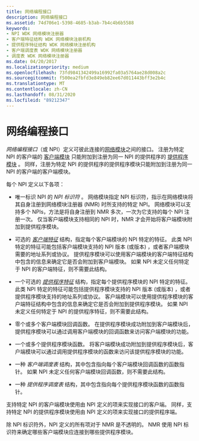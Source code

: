 ```yaml
---
title: 网络编程接口
description: 网络编程接口
ms.assetid: 74d706e1-5398-4685-b3ab-7b4c4b6b5588
keywords:
- NPI WDK 网络模块注册器
- 客户端特征结构 WDK 网络模块注册机构
- 提供程序特征结构 WDK 网络模块注册机构
- 客户端调度表 WDK 网络模块注册器
- 调度表 WDK 网络模块注册器
ms.date: 04/20/2017
ms.localizationpriority: medium
ms.openlocfilehash: 73fd9841342499a16992fa03a5764ae28d008a2c
ms.sourcegitcommit: f500ea2fbfd3e849eb82ee67d011443bff3e2b4c
ms.translationtype: MT
ms.contentlocale: zh-CN
ms.lasthandoff: 08/31/2020
ms.locfileid: "89212347"
---
```

# <a name="network-programming-interface"></a>网络编程接口


*网络编程接口*（或 NPI）定义可彼此连接的[网络模块](network-module.md)之间的接口。 注册为特定 NPI 的客户端的 [客户端模块](client-module.md) 只能附加到注册为同一 NPI 的提供程序的 [提供程序模块](provider-module.md) 。 同样，注册为特定 NPI 的提供程序的提供程序模块只能附加到注册为同一 NPI 的客户端的客户端模块。

每个 NPI 定义以下各项：

-   唯一标识 NPI 的 *NPI 标识符* 。 网络模块指定 NPI 标识符，指示在网络模块将其自身注册到网络模块注册器 (NMR) 时所支持的特定 NPI。 网络模块可以支持多个 NPIs，方法是将自身注册到 NMR 多次，一次为它支持的每个 NPI 注册一次。 仅当客户端模块支持相同的 NPI 时，NMR 才会开始将客户端模块附加到提供程序模块。

-   可选的 [*客户端特征*](/windows-hardware/drivers/ddi/netioddk/ns-netioddk-_npi_client_characteristics) 结构，指定每个客户端模块的 NPI 特定的特征。 此类 NPI 特定的特征可能包括客户端模块支持的 NPI 版本 (或版本) ，或者客户端模块需要的地址系列或协议。 提供程序模块可以使用客户端模块的客户端特征结构中包含的信息来确定它是否会附加到客户端模块。 如果 NPI 未定义任何特定于 NPI 的客户端特征，则不需要此结构。

-   一个可选的 [*提供程序特征*](/windows-hardware/drivers/ddi/netioddk/ns-netioddk-_npi_provider_characteristics) 结构，指定每个提供程序模块的 NPI 特定的特征。 此类 NPI 特定的特征可能包括提供程序模块支持的 NPI 版本 (或版本) ，或者提供程序模块支持的地址系列或协议。 客户端模块可以使用提供程序模块的客户端特征结构中包含的信息来确定它是否会附加到提供程序模块。 如果 NPI 未定义任何特定于 NPI 的提供程序特征，则不需要此结构。

-   零个或多个客户端模块回调函数。 在提供程序模块成功附加到客户端模块后，提供程序模块可以通过调用客户端模块的回调函数来访问客户端模块的功能。

-   一个或多个提供程序模块函数。 将客户端模块成功附加到提供程序模块后，客户端模块可以通过调用提供程序模块的函数来访问该提供程序模块的功能。

-   一种 *客户端调度表* 结构，其中包含指向每个客户端模块回调函数的函数指针。 如果 NPI 未定义任何客户端模块回调函数，则不需要此结构。

-   一种 *提供程序调度表* 结构，其中包含指向每个提供程序模块函数的函数指针。

支持特定 NPI 的客户端模块使用由 NPI 定义的项来实现接口的客户端。 同样，支持特定 NPI 的提供程序模块使用由 NPI 定义的项来实现接口的提供程序端。

除 NPI 标识符外，NPI 定义的所有项对于 NMR 是不透明的。 NMR 使用 NPI 标识符来确定哪些客户端模块应连接到哪些提供程序模块。

 

